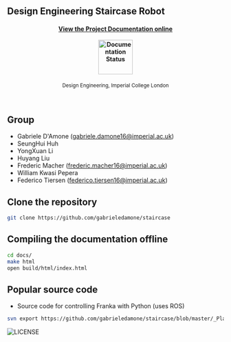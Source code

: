 ##  Design Engineering Staircase Robot
</h1>

<h4 align="center">
  <a href="http://staircase.readthedocs.io">View the Project Documentation online</a>
  <br><br>
  <img width="80" src="https://readthedocs.org/projects/staircase/badge/?version=latest" alt="Documentation Status">
</h4>

<p align="center">
	<sub>Design Engineering, Imperial College London</sub>
</p>
<br>


## Group

- Gabriele D'Amone (gabriele.damone16@imperial.ac.uk)
- SeungHui Huh 
- YongXuan Li
- Huyang Liu 
- Frederic Macher (frederic.macher16@imperial.ac.uk)
- William Kwasi Pepera 
- Federico Tiersen (federico.tiersen16@imperial.ac.uk)

## Clone the repository

```bash
git clone https://github.com/gabrieledamone/staircase
```

## Compiling the documentation offline

```bash
cd docs/
make html
open build/html/index.html
```

## Popular source code

* Source code for controlling Franka with Python (uses ROS)

```bash
svn export https://github.com/gabrieledamone/staircase/blob/master/_Planning/stairecaseReal.py
```


![LICENSE](CC4.0-BY.jpg)









